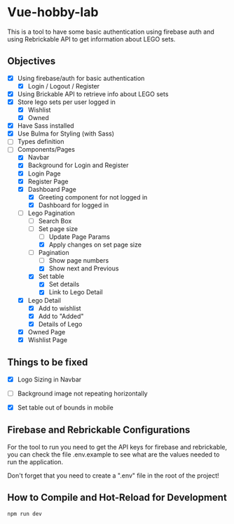 # Vue-hobby-lab

This is a tool to have some basic authentication using firebase auth and using Rebrickable API to get information about LEGO sets.

## Objectives
- [X] Using firebase/auth for basic authentication
    - [X] Login / Logout / Register
- [X] Using Brickable API to retrieve info about LEGO sets
- [X] Store lego sets per user logged in
    - [X] Wishlist
    - [X] Owned
- [X] Have Sass installed
- [X] Use Bulma for Styling (with Sass)
- [ ] Types definition
- [ ] Components/Pages
    - [X] Navbar
    - [X] Background for Login and Register
    - [X] Login Page
    - [X] Register Page
    - [X] Dashboard Page
        - [X] Greeting component for not logged in
        - [X] Dashboard for logged in
    - [ ] Lego Pagination
        - [ ] Search Box
        - [ ] Set page size
            - [ ] Update Page Params
            - [X] Apply changes on set page size
        - [ ] Pagination
            - [ ] Show page numbers
            - [X] Show next and Previous
        - [X] Set table
            - [X] Set details
            - [X] Link to Lego Detail
    - [X] Lego Detail
        - [X] Add to wishlist
        - [X] Add to "Added"
        - [X] Details of Lego
    - [X] Owned Page
    - [X] Wishlist Page

## Things to be fixed
- [X] Logo Sizing in Navbar
- [ ] Background image not repeating horizontally
- [X] Set table out of bounds in mobile
    

## Firebase and Rebrickable Configurations

For the tool to run you need to get the API keys for firebase and rebrickable, you can check the file .env.example to see what are the values needed to run the application.

Don't forget that you need to create a ".env" file in the root of the project!

## How to Compile and Hot-Reload for Development

```sh
npm run dev
```
